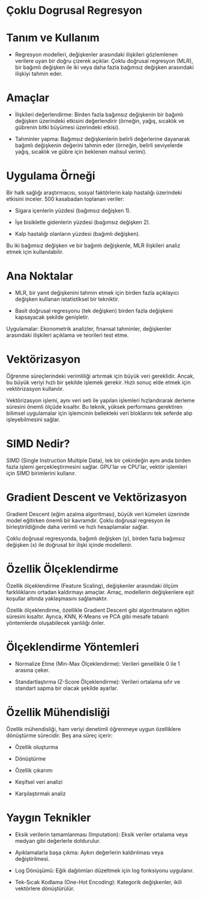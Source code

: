 # Çoklu Dogrusal Regresyon

# Tanım ve Kullanım

- Regresyon modelleri, değişkenler arasındaki ilişkileri gözlemlenen verilere uyan bir doğru çizerek açıklar. Çoklu doğrusal regresyon (MLR), bir bağımlı değişken ile iki veya daha fazla bağımsız değişken arasındaki ilişkiyi tahmin eder.

# Amaçlar

- İlişkileri değerlendirme: Birden fazla bağımsız değişkenin bir bağımlı değişken üzerindeki etkisini değerlendirir (örneğin, yağış, sıcaklık ve gübrenin bitki büyümesi üzerindeki etkisi).

- Tahminler yapma: Bağımsız değişkenlerin belirli değerlerine dayanarak bağımlı değişkenin değerini tahmin eder (örneğin, belirli seviyelerde yağış, sıcaklık ve gübre için beklenen mahsul verimi).

# Uygulama Örneği

Bir halk sağlığı araştırmacısı, sosyal faktörlerin kalp hastalığı üzerindeki etkisini inceler. 500 kasabadan toplanan veriler:

- Sigara içenlerin yüzdesi (bağımsız değişken 1).

- İşe bisikletle gidenlerin yüzdesi (bağımsız değişken 2).

- Kalp hastalığı olanların yüzdesi (bağımlı değişken).

Bu iki bağımsız değişken ve bir bağımlı değişkenle, MLR ilişkileri analiz etmek için kullanılabilir.

# Ana Noktalar

- MLR, bir yanıt değişkenini tahmin etmek için birden fazla açıklayıcı değişken kullanan istatistiksel bir tekniktir.

- Basit doğrusal regresyonu (tek değişken) birden fazla değişkeni kapsayacak şekilde genişletir.

Uygulamalar: Ekonometrik analizler, finansal tahminler, değişkenler arasındaki ilişkileri açıklama ve teorileri test etme.

# Vektörizasyon

Öğrenme süreçlerindeki verimliliği artırmak için büyük veri gereklidir. Ancak, bu büyük veriyi hızlı bir şekilde işlemek gerekir. Hızlı sonuç elde etmek için vektörizasyon kullanılır.

Vektörizasyon işlemi, aynı veri seti ile yapılan işlemleri hızlandırarak derleme süresini önemli ölçüde kısaltır. Bu teknik, yüksek performans gerektiren bilimsel uygulamalar için işlemcinin bellekteki veri bloklarını tek seferde alıp işleyebilmesini sağlar.

# SIMD Nedir?

SIMD (Single Instruction Multiple Data), tek bir çekirdeğin aynı anda birden fazla işlemi gerçekleştirmesini sağlar. GPU'lar ve CPU'lar, vektör işlemleri için SIMD birimlerini kullanır.

# Gradient Descent ve Vektörizasyon

Gradient Descent (eğim azalma algoritması), büyük veri kümeleri üzerinde model eğitirken önemli bir kavramdır. Çoklu doğrusal regresyon ile birleştirildiğinde daha verimli ve hızlı hesaplamalar sağlar.

Çoklu doğrusal regresyonda, bağımlı değişken (y), birden fazla bağımsız değişken (x) ile doğrusal bir ilişki içinde modellenir.

# Özellik Ölçeklendirme

Özellik ölçeklendirme (Feature Scaling), değişkenler arasındaki ölçüm farklılıklarını ortadan kaldırmayı amaçlar. Amaç, modellerin değişkenlere eşit koşullar altında yaklaşmasını sağlamaktır.

Özellik ölçeklendirme, özellikle Gradient Descent gibi algoritmaların eğitim süresini kısaltır. Ayrıca, KNN, K-Means ve PCA gibi mesafe tabanlı yöntemlerde oluşabilecek yanlılığı önler.

# Ölçeklendirme Yöntemleri

- Normalize Etme (Min-Max Ölçeklendirme): Verileri genellikle 0 ile 1 arasına çeker.

- Standartlaştırma (Z-Score Ölçeklendirme): Verileri ortalama sıfır ve standart sapma bir olacak şekilde ayarlar.

# Özellik Mühendisliği

Özellik mühendisliği, ham veriyi denetimli öğrenmeye uygun özelliklere dönüştürme sürecidir. Beş ana süreç içerir:

- Özellik oluşturma

- Dönüştürme

- Özellik çıkarımı

- Keşifsel veri analizi

- Karşılaştırmalı analiz

# Yaygın Teknikler

- Eksik verilerin tamamlanması (Imputation): Eksik veriler ortalama veya medyan gibi değerlerle doldurulur.

- Ayıklamalarla başa çıkma: Aykırı değerlerin kaldırılması veya değiştirilmesi.

- Log Dönüşümü: Eğik dağılımları düzeltmek için log fonksiyonu uygulanır.

- Tek-Sıcak Kodlama (One-Hot Encoding): Kategorik değişkenler, ikili vektörlere dönüştürülür.



